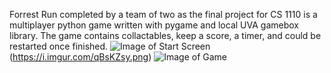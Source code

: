 Forrest Run completed by a team of two as the final project for CS 1110 is a multiplayer python game written with pygame and local UVA gamebox library. The game contains collactables, keep a score, a timer, and could be restarted once finished. 
![Image of Start Screen](https://i.imgur.com/ULe5OhR.png)(https://i.imgur.com/qBsKZsy.png)
![Image of Game](https://i.imgur.com/qBsKZsy.png)
